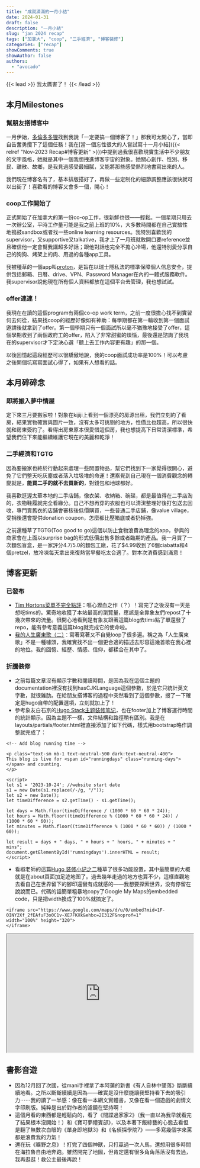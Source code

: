 ```yaml
---
title: "成就滿滿的一月小结"
date: 2024-01-31
draft: false
description: "一月小結"
slug: "jan 2024 recap"
tags: ["加拿大", "coop", "二手經濟", "博客裝修"]
categories: ["recap"]
showComments: true
showAuthor: false
authors:
  - "avocado"
---
```

{{< lead >}}
我太厲害了！
{{< /lead >}}

## 本月Milestones
### 幫朋友搭博客中
一月伊始，[多倫多多狸](https://weibo.com/u/5244927870)找到我說「一定要搞一個博客了！」那我可太開心了，當即自告奮勇攬下了這個任務！我在[當一個忘性很大的人嘗試寫十一月小結]({{< relref "Nov-2023 Recap#博客更新" >}})中提到過我很喜歡現實生活中不少朋友的文字風格，她就是其中一個我想拽進博客宇宙的對象。她關心創作、性別、移民、離散、故鄉，是我見過感受最細膩，又能將那些感受熱烈地書寫出來的人。

我們現在博客名有了，基本排版搭好了，再做一些定制化的細節調整應該很快就可以出街了！喜歡看的博客又會多一個，開心！
### coop工作開始了
正式開始了在加拿大的第一份co-op工作，很新鮮也很——輕鬆。一個星期只用去一次辦公室，平時工作量可能是我之前上班的10%，大多數時間都在自己實驗性地搗鼓sandbox或者找一些online learning resources。我特別喜歡我的supervisor，又supportive又talkative，我才上了一月班就敢開口要reference並且確信他一定會幫我講超多好話；跟他對話也完全不擔心冷場，他還特別愛分享自己的狗狗、烤架上的肉、用過的各種app工具。

我被種草的一個app叫[proton](https://proton.me/)，是旨在以瑞士隱私法的標準保障個人信息安全，提供包括郵箱、日曆、drive、VPN、Password Manager在內的一體式服務軟件。我supervisor說他現在所有個人資料都放在這個平台去管理，我也想試試。
### offer連連！
我現在在讀的這個program有兩個co-op work term，之前一度很擔心找不到實習何去何從，結果找coop的經歷好像如有神助：每學期都在第一輪收到第一個面試邀請後就拿到了offer。第一個學期只有一個面試所以毫不猶豫地接受了offer，這個學期收到了兩個政府工的offer，陷入了非常甜蜜的煩惱，最後還是諮詢了我現在的supervisor才下定決心選「聽上去工作內容更有趣」的那一個。

以後回憶起這段經歷可以很驕傲地說，我的coop面試成功率是100%！可以考慮之後開個坑寫寫面試心得了，如果有人想看的話。
## 本月碎碎念
### 即將搬入夢中情屋
定下來三月要搬家啦！對象在kijiji上看到一個漂亮的房源出租，我們立刻約了看房，結果實物確實與圖片一致，沒有太多可挑剔的地方，性價比也超高，所以很快就和房東簽約了。看得出房東原本很愛惜這個房，我也想提高下日常清潔標準，希望我們住下來能繼續維護它現在的美麗和乾淨！
### 二手經濟和TGTG
因為要搬家也終於行動起來處理一些閒置物品，幫它們找到下一家覺得很開心，避免了它們整天吃灰塵或者落入垃圾堆的命運！還察覺到自己現在一個消費觀念的轉變就是，**能買二手的就不去買新的**，對錢包和地球都好。

我喜歡逛渥太華本地的二手店鋪，像衣架、收納箱、碗碟，都是最值得在二手店淘的，衣物鞋履就完全看緣分。自己不想再穿的衣服也可以清潔整理好後打包送去回收，專門賣舊衣的店鋪會審核後低價購買，一些普通二手店鋪，像value village，受捐後還會提供donation coupon，怎麼都比壓箱底或者扔掉強。

之前還種草了TGTG(Too good to go)這個以防止食物浪費為理念的app，參與的商家會在上面以surprise bag的形式低價出售多餘或者臨期的產品。我一月買了一次麵包盲盒，是一家評分4.7/5.0的麵包工廠，花了$4.99收到了6個ciabatta和4個pretzel，放冷凍每天拿出來復熱當早餐吃太合適了。對本次消費感到滿意！
## 博客更新
### 已發布
- [Tim Hortons菜單不完全點評](https://tiffahahahu7.github.io/gigigatgat/zh-tw/posts/tim-hortons-menu/)：嘔心瀝血之作（？）！寫完了之後沒有一天是想吃tims的。驚奇地收獲了本站最高的瀏覽量，應該是全靠象友們repost了十幾次帶來的流量。很開心地看到是有象友跟著這篇blog去tims點了單還發了repo，能有參考意義這篇blog就完成它的使命啦。
- [我的人生廣東歌（二）](https://tiffahahahu7.github.io/gigigatgat/zh-tw/posts/my-fav-cantonese-songs_2/)：寫著寫著又不自覺loop了很多遍。稱之為「人生廣東歌」不是一種噱頭，我確實找不出一個更合適的描述去形容這幾首歌在我心裡的地位。我的回憶、經歷、情感、信仰，都糅合在其中了。
### 折騰裝修
- 之前每篇文章沒有顯示字數和閱讀時間，是因為我在這個主題的documentation裡沒有找到hasCJKLanguage這個參數，於是它只統計英文字數，就很雞肋。在給朋友搭博客的過程中突然看到了這個參數，搜了一下確定是hugo自帶的配置選項，立刻就加上了！
- 參考象友白石京的[Hugo Stack主题装修笔记](https://thirdshire.com/hugo-stack-renovation/#%E5%8D%9A%E5%AE%A2%E5%B7%B2%E8%BF%90%E8%A1%8Cx%E5%A4%A9x%E5%B0%8F%E6%97%B6x%E5%88%86%E9%92%9F%E5%AD%97%E6%A0%B7)，也在footer加上了博客運行時間的統計顯示。因為主題不一樣，文件結構和路徑稍有區別。我是在layouts/partials/footer.html裡直接添加了如下代碼，樣式用bootstrap略作調整就完成了：
```
<!-- Add blog running time -->

<p class="text-sm mb-1 text-neutral-500 dark:text-neutral-400">
This blog is live for <span id="runningdays" class="running-days"></span> and counting.
</p>

<script>
let s1 = '2023-10-24'; //website start date
s1 = new Date(s1.replace(/-/g, "/"));
let s2 = new Date();
let timeDifference = s2.getTime() - s1.getTime();

let days = Math.floor(timeDifference / (1000 * 60 * 60 * 24));
let hours = Math.floor((timeDifference % (1000 * 60 * 60 * 24)) / (1000 * 60 * 60));
let minutes = Math.floor((timeDifference % (1000 * 60 * 60)) / (1000 * 60));

let result = days + " days, " + hours + " hours, " + minutes + " mins";
document.getElementById('runningdays').innerHTML = result;
</script>
```
- 看椒老師的這篇[Hugo 装修小记之二](https://blog.douchi.space/blog-decoration-2/#gsc.tab=0)種草了很多功能設置，其中最簡單的大概就是在about頁面加足迹地图了。過去幾年走過的地方也算不少，這樣直觀地去看自己在世界留下的腳印還蠻有成就感的——我想要探索世界，没有停留在說說而已。代碼的話簡單粗暴地copy了Google My Maps的embedded code，只是把width換成了100%就搞定了。

```
<iframe src="https://www.google.com/maps/d/u/0/embed?mid=1F-0INY2Xf_2fEAfuF3o0C1v-XE7FKXk&ehbc=2E312F&noprof=1" 
width="100%" height="320">
</iframe>
```

<iframe src="https://www.google.com/maps/d/u/0/embed?mid=1F-0INY2Xf_2fEAfuF3o0C1v-XE7FKXk&ehbc=2E312F&noprof=1" width="100%" height="320"></iframe>

## 書影音遊
- 因為12月回了次國，從mani手裡拿了本阿蒲的新書《有人自林中墜落》斷斷續續地看。之所以斷斷續續是因為——確實是沒什麼能讓我堅持看下去的吸引力⋯⋯我的讀了一半感：像在看一本網文實體書，又像在看一個遊戲的劇情文字印刷版。純粹是出於對作者的濾鏡在堅持啊！
- 這個月看的東西都是輕鬆向的，看了《間諜過家家2》（我一直以為我早就看完了結果根本沒開始！）和《寶可夢禮賓部》，以及本著下飯綜藝的心態去看但是翻了無數次白眼的《單身即地獄3》和《名偵探學院7》——多寫幾個字來罵都是浪費我的力氣！
- 還在玩《曠野之息》！打完了四個神獸，只打贏過一次人馬，還想用很多時間在海拉魯自由地奔跑。雖然開完了地圖，但肯定還有很多角角落落沒有去過，我再逛逛！救公主最後再說！